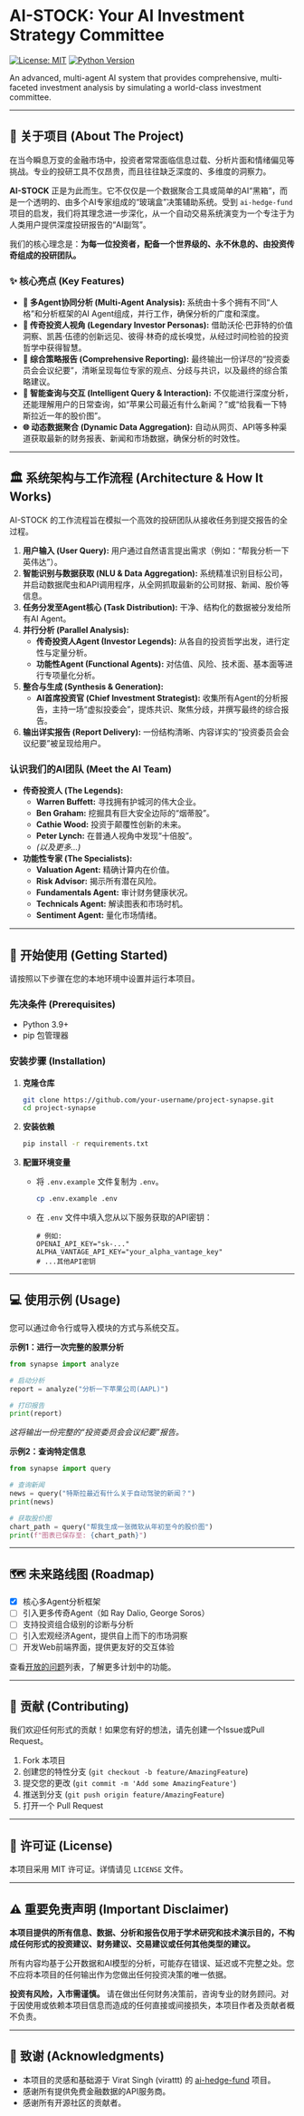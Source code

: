 # AI-STOCK: Your AI Investment Strategy Committee

[![License: MIT](https://img.shields.io/badge/License-MIT-yellow.svg)](https://opensource.org/licenses/MIT)
[![Python Version](https://img.shields.io/badge/python-3.9+-blue.svg)](https://www.python.org/downloads/)

An advanced, multi-agent AI system that provides comprehensive, multi-faceted investment analysis by simulating a world-class investment committee.

---

## 📖 关于项目 (About The Project)

在当今瞬息万变的金融市场中，投资者常常面临信息过载、分析片面和情绪偏见等挑战。专业的投研工具不仅昂贵，而且往往缺乏深度的、多维度的洞察力。

**AI-STOCK** 正是为此而生。它不仅仅是一个数据聚合工具或简单的AI“黑箱”，而是一个透明的、由多个AI专家组成的“玻璃盒”决策辅助系统。受到 `ai-hedge-fund` 项目的启发，我们将其理念进一步深化，从一个自动交易系统演变为一个专注于为人类用户提供深度投研报告的“AI副驾”。

我们的核心理念是：**为每一位投资者，配备一个世界级的、永不休息的、由投资传奇组成的投研团队。**

### ✨ 核心亮点 (Key Features)

*   **🤖 多Agent协同分析 (Multi-Agent Analysis):** 系统由十多个拥有不同“人格”和分析框架的AI Agent组成，并行工作，确保分析的广度和深度。
*   **🧠 传奇投资人视角 (Legendary Investor Personas):** 借助沃伦·巴菲特的价值洞察、凯茜·伍德的创新远见、彼得·林奇的成长嗅觉，从经过时间检验的投资哲学中获得智慧。
*   **📄 综合策略报告 (Comprehensive Reporting):** 最终输出一份详尽的“投资委员会会议纪要”，清晰呈现每位专家的观点、分歧与共识，以及最终的综合策略建议。
*   **💬 智能查询与交互 (Intelligent Query & Interaction):** 不仅能进行深度分析，还能理解用户的日常查询，如“苹果公司最近有什么新闻？”或“给我看一下特斯拉近一年的股价图”。
*   **🌐 动态数据聚合 (Dynamic Data Aggregation):** 自动从网页、API等多种渠道获取最新的财务报表、新闻和市场数据，确保分析的时效性。

---

## 🏛️ 系统架构与工作流程 (Architecture & How It Works)

AI-STOCK 的工作流程旨在模拟一个高效的投研团队从接收任务到提交报告的全过程。

1.  **用户输入 (User Query):** 用户通过自然语言提出需求（例如：“帮我分析一下英伟达”）。
2.  **智能识别与数据获取 (NLU & Data Aggregation):** 系统精准识别目标公司，并启动数据爬虫和API调用程序，从全网抓取最新的公司财报、新闻、股价等信息。
3.  **任务分发至Agent核心 (Task Distribution):** 干净、结构化的数据被分发给所有AI Agent。
4.  **并行分析 (Parallel Analysis):**
    *   **传奇投资人Agent (Investor Legends):** 从各自的投资哲学出发，进行定性与定量分析。
    *   **功能性Agent (Functional Agents):** 对估值、风险、技术面、基本面等进行专项量化分析。
5.  **整合与生成 (Synthesis & Generation):**
    *   **AI首席投资官 (Chief Investment Strategist):** 收集所有Agent的分析报告，主持一场“虚拟投委会”，提炼共识、聚焦分歧，并撰写最终的综合报告。
6.  **输出详实报告 (Report Delivery):** 一份结构清晰、内容详实的“投资委员会会议纪要”被呈现给用户。

### 认识我们的AI团队 (Meet the AI Team)

*   **传奇投资人 (The Legends):**
    *   **Warren Buffett:** 寻找拥有护城河的伟大企业。
    *   **Ben Graham:** 挖掘具有巨大安全边际的“烟蒂股”。
    *   **Cathie Wood:** 投资于颠覆性创新的未来。
    *   **Peter Lynch:** 在普通人视角中发现“十倍股”。
    *   *(以及更多...)*
*   **功能性专家 (The Specialists):**
    *   **Valuation Agent:** 精确计算内在价值。
    *   **Risk Advisor:** 揭示所有潜在风险。
    *   **Fundamentals Agent:** 审计财务健康状况。
    *   **Technicals Agent:** 解读图表和市场时机。
    *   **Sentiment Agent:** 量化市场情绪。

---

## 🚀 开始使用 (Getting Started)

请按照以下步骤在您的本地环境中设置并运行本项目。

### 先决条件 (Prerequisites)

*   Python 3.9+
*   pip 包管理器

### 安装步骤 (Installation)

1.  **克隆仓库**
    ```sh
    git clone https://github.com/your-username/project-synapse.git
    cd project-synapse
    ```

2.  **安装依赖**
    ```sh
    pip install -r requirements.txt
    ```

3.  **配置环境变量**
    *   将 `.env.example` 文件复制为 `.env`。
        ```sh
        cp .env.example .env
        ```
    *   在 `.env` 文件中填入您从以下服务获取的API密钥：
        ```env
        # 例如:
        OPENAI_API_KEY="sk-..."
        ALPHA_VANTAGE_API_KEY="your_alpha_vantage_key"
        # ...其他API密钥
        ```

---

## 💻 使用示例 (Usage)

您可以通过命令行或导入模块的方式与系统交互。

**示例1：进行一次完整的股票分析**

```python
from synapse import analyze

# 启动分析
report = analyze("分析一下苹果公司(AAPL)") 

# 打印报告
print(report)
```
*这将输出一份完整的“投资委员会会议纪要”报告。*

**示例2：查询特定信息**

```python
from synapse import query

# 查询新闻
news = query("特斯拉最近有什么关于自动驾驶的新闻？")
print(news)

# 获取股价图
chart_path = query("帮我生成一张微软从年初至今的股价图")
print(f"图表已保存至: {chart_path}")
```

---

## 🗺️ 未来路线图 (Roadmap)

*   [x] 核心多Agent分析框架
*   [ ] 引入更多传奇Agent（如 Ray Dalio, George Soros）
*   [ ] 支持投资组合级别的诊断与分析
*   [ ] 引入宏观经济Agent，提供自上而下的市场洞察
*   [ ] 开发Web前端界面，提供更友好的交互体验

查看[开放的问题](https://github.com/your-username/project-synapse/issues)列表，了解更多计划中的功能。

---

## 🤝 贡献 (Contributing)

我们欢迎任何形式的贡献！如果您有好的想法，请先创建一个Issue或Pull Request。

1.  Fork 本项目
2.  创建您的特性分支 (`git checkout -b feature/AmazingFeature`)
3.  提交您的更改 (`git commit -m 'Add some AmazingFeature'`)
4.  推送到分支 (`git push origin feature/AmazingFeature`)
5.  打开一个 Pull Request

---

## 📄 许可证 (License)

本项目采用 MIT 许可证。详情请见 `LICENSE` 文件。

---

## ⚠️ **重要免责声明 (Important Disclaimer)**

**本项目提供的所有信息、数据、分析和报告仅用于学术研究和技术演示目的，不构成任何形式的投资建议、财务建议、交易建议或任何其他类型的建议。**

所有内容均基于公开数据和AI模型的分析，可能存在错误、延迟或不完整之处。您不应将本项目的任何输出作为您做出任何投资决策的唯一依据。

**投资有风险，入市需谨慎。** 请在做出任何财务决策前，咨询专业的财务顾问。对于因使用或依赖本项目信息而造成的任何直接或间接损失，本项目作者及贡献者概不负责。

---

## 🙏 致谢 (Acknowledgments)

*   本项目的灵感和基础源于 Virat Singh (virattt) 的 [ai-hedge-fund](https://github.com/virattt/ai-hedge-fund) 项目。
*   感谢所有提供免费金融数据的API服务商。
*   感谢所有开源社区的贡献者。